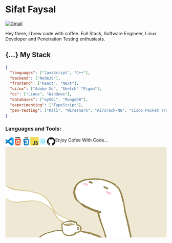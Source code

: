 # Sifat Faysal

[![Gmail](https://img.shields.io/badge/%20-Send%20Email-black?color=14171A&labelColor=ef5350&logo=gmail&logoColor=ffffff)](mailto:sifatfaysalsifat@gmail.com)

Hey there, I brew code with coffee. Full Stack, Software Engineer, Linux Developer and Penetration Testing enthusiasts.

## {...} My Stack




```json
{
  "languages": ["JavaScript", "C++"],
  "backend": ["NodeJS"],
  "frontend": ["React", "Next"],
  "ui/ux": ["Adobe Xd", "Sketch" "Figma"],
  "os": ["Linux", "Windows"],
  "databases": ["mySQL", "MongoDB"],
  "experimenting": ["TypeScript"],
  "pen-testing": ["Kali", "Wireshark", "Aircrack-NG", "Cisco Packet Tracer"]
}
```

### Languages and Tools:
<img align="left" alt="Visual Studio Code" width="26px" src="https://raw.githubusercontent.com/github/explore/80688e429a7d4ef2fca1e82350fe8e3517d3494d/topics/visual-studio-code/visual-studio-code.png" />

<img align="left" alt="HTML5" width="26px" src="https://raw.githubusercontent.com/github/explore/80688e429a7d4ef2fca1e82350fe8e3517d3494d/topics/html/html.png" />

<img align="left" alt="CSS3" width="26px" src="https://raw.githubusercontent.com/github/explore/80688e429a7d4ef2fca1e82350fe8e3517d3494d/topics/css/css.png" />

<img align="left" alt="JavaScript" width="26px" src="https://raw.githubusercontent.com/github/explore/80688e429a7d4ef2fca1e82350fe8e3517d3494d/topics/javascript/javascript.png" />

<img align="left" alt="React" width="26px" src="https://raw.githubusercontent.com/github/explore/80688e429a7d4ef2fca1e82350fe8e3517d3494d/topics/react/react.png" />

<img align="left" alt="GitHub" width="26px" src="https://raw.githubusercontent.com/github/explore/78df643247d429f6cc873026c0622819ad797942/topics/github/github.png" />

Enjoy Cofee With Code...

![image](https://github.com/sifatfaysal/sifatfaysal/blob/main/deno-coffee.gif
)



